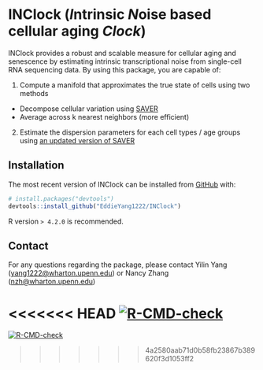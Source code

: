 # INClock (*I*ntrinsic *N*oise based cellular aging *Clock*)
INClock provides a robust and scalable measure for cellular aging and senescence by estimating intrinsic transcriptional noise from single-cell RNA sequencing data. By using this package, you are capable of:

1. Compute a manifold that approximates the true state of cells using two methods
  + Decompose cellular variation using [SAVER](https://mohuangx.github.io/SAVER/)
  + Average across k nearest neighbors (more efficient)
2. Estimate the dispersion parameters for each cell types / age groups using [an updated version of SAVER](https://github.com/EddieYang1222/SAVER_D)

## Installation

The most recent version of INClock can be installed from [GitHub](https://github.com/EddieYang1222/INClock) with:

``` r
# install.packages("devtools")
devtools::install_github("EddieYang1222/INClock")
```

R version `> 4.2.0` is recommended.

## Contact

For any questions regarding the package, please contact Yilin Yang (yang1222@wharton.upenn.edu) or Nancy Zhang (nzh@wharton.upenn.edu)

<!-- badges: start -->
<<<<<<< HEAD
  [![R-CMD-check](https://github.com/EddieYang1222/INClock/actions/workflows/R-CMD-check.yaml/badge.svg)](https://github.com/EddieYang1222/INClock/actions/workflows/R-CMD-check.yaml)
=======
[![R-CMD-check](https://github.com/EddieYang1222/INClock/actions/workflows/R-CMD-check.yaml/badge.svg)](https://github.com/EddieYang1222/INClock/actions/workflows/R-CMD-check.yaml)
>>>>>>> 4a2580aab71d0b58fb23867b389620f3d1053ff2
<!-- badges: end -->
